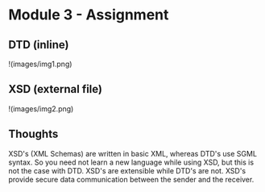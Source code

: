 # Module 3 - Assignment

## DTD (inline)

!(images/img1.png)

## XSD (external file)

!(images/img2.png)



## Thoughts

XSD's (XML Schemas) are written in basic XML, whereas DTD's use SGML syntax. So you need not learn a new language while using XSD, but this is not the case with DTD.
XSD's are extensible while DTD's are not.
XSD's provide secure data communication between the sender and the receiver.